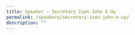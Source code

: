 ```yaml
---
title: Speaker – Secretary Ivan John E Uy
permalink: /speakers/secretary-ivan-john-e-uy/
description: ""
---
```

